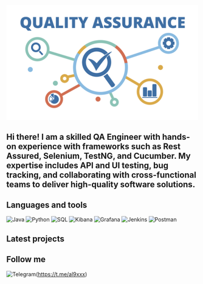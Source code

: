 [![Header](https://github.com/OleksandrTimofieiev/OleksandrTimofieiev/blob/main/assets/qa.png)](https://www.linkedin.com/in/oleksandr-timofieiev/)

## Hi there! I am a skilled QA Engineer with hands-on experience with frameworks such as Rest Assured, Selenium, TestNG, and Cucumber. My expertise includes API and UI testing, bug tracking, and collaborating with cross-functional teams to deliver high-quality software solutions.

## Languages and tools
![Java](https://badgen.net/static/Language:/Java/:Black)
![Python](https://badgen.net/static/Language:/Python/:Black)
![SQL](https://badgen.net/static/Language:/SQL/:Black)
![Kibana](https://badgen.net/static/Tool:/Kibana/:Black)
![Grafana](https://badgen.net/static/Tool:/Grafana/:Black)
![Jenkins](https://badgen.net/static/Tool:/Jenkins/:Black)
![Postman](https://badgen.net/static/Tool:/Postman/:Black)

## Latest projects

## Follow me
![Telegram](https://img.shields.io/badge/-Telegram-090909?style=for-the-badge&logo=Youtube&logoColor=FF0000)(https://t.me/al9xxx)
